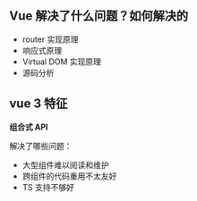 ## Vue 解决了什么问题？如何解决的

- router 实现原理
- 响应式原理
- Virtual DOM 实现原理
- 源码分析

## vue 3 特征

**组合式 API**

解决了哪些问题：

- 大型组件难以阅读和维护
- 跨组件的代码重用不太友好
- TS 支持不够好
